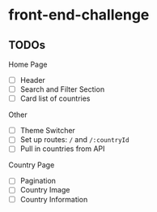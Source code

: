 # front-end-challenge

## TODOs

Home Page
- [ ] Header
- [ ] Search and Filter Section
- [ ] Card list of countries

Other
- [ ] Theme Switcher
- [ ] Set up routes: `/` and `/:countryId`
- [ ] Pull in countries from API

Country Page
- [ ] Pagination
- [ ] Country Image
- [ ] Country Information
